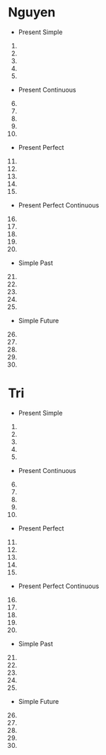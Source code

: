 # Nguyen

* Present Simple
1. 

2. 

3. 

4. 

5. 

* Present Continuous
6. 

7. 

8. 

9. 

10. 

* Present Perfect
11. 

12. 

13. 

14. 

15. 

* Present Perfect Continuous
16. 

17. 

18. 

19. 

20. 

* Simple Past
21. 

22. 

23. 

24. 

25. 

* Simple Future
26. 

27. 

28. 

29. 

30. 



# Tri

* Present Simple
1. 

2. 

3. 

4. 

5. 

* Present Continuous
6. 

7. 

8. 

9. 

10. 

* Present Perfect
11. 

12. 

13. 

14. 

15. 

* Present Perfect Continuous
16. 

17. 

18. 

19. 

20. 

* Simple Past
21. 

22. 

23. 

24. 

25. 

* Simple Future
26. 

27. 

28. 

29. 

30. 

